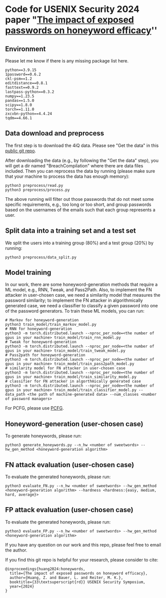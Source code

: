 # Code for USENIX Security 2024 paper "[The impact of exposed passwords on honeyword efficacy](https://arxiv.org/pdf/2309.10323)''

## Environment

Please let me know if there is any missing package list here.
```
python==3.9.15
1password==0.6.2
ckl-psm==1.2
editdistance==0.8.1
fasttext==0.9.2
lastpass-python==0.3.2
numpy==1.23.5
pandas==1.5.0
scipy==1.8.0
torch==1.11.0
zxcvbn-python==4.4.24
tqdm==4.66.1
```

## Data download and preprocess

The first step is to download the 4iQ data. Please see "Get the data" in this [public git repo](https://github.com/philipperemy/tensorflow-1.4-billion-password-analysis).

After downloading the data (e.g., by following the "Get the data" step), you will get a dir named "BreachCompilation" where there are data files included. Then you can reprocess the data by running (please make sure that your machine to process the data has enough memory):

```
python3 preprocess/read.py
python3 preprocess/process.py
```

The above running will filter out those passwords that do not meet some specific requirements, e.g., too long or too short, and group passwords based on the usernames of the emails such that each group represents a user.

## Split data into a training set and a test set

We split the users into a training group (80%) and a test group (20%) by running:

```
python3 preprocess/data_split.py
```

## Model training

In our work, there are some honeyword-generation methods that require a ML model, e.g., RNN, Tweak, and Pass2Path. Also, to implement the FN attacker in user-chosen case, we need a similarity model that measures the password similarity; to implement the FN attacker in algorithmically generated case, we need a classifier to classify a given password into one of the password generators. To train these ML models, you can run:
```
# Markov for honeyword-generation
python3 train_model/train_markov_model.py
# RNN for honeyword-generation
python3 -m torch.distributed.launch --nproc_per_node=<the number of gpus in your machine> train_model/train_rnn_model.py
# Tweak for honeyword-generation
python3 -m torch.distributed.launch --nproc_per_node=<the number of gpus in your machine> train_model/train_tweak_model.py
# Pass2path for honeyword-generation
python3 -m torch.distributed.launch --nproc_per_node=<the number of gpus in your machine> train_model/train_pass2path_model.py
# similarity model for FN attacker in user-chosen case
python3 -m torch.distributed.launch --nproc_per_node=<the number of gpus in your machine> train_model/train_similarity_model.py
# classifier for FN attacker in algorthmically generated case
python3 -m torch.distributed.launch --nproc_per_node=<the number of gpus in your machine> train_model/train_classifier_model.py --data_path <the path of machine-generated data> --num_classes <number of password managers>
```
For PCFG, please use [PCFG](https://github.com/lakiw/pcfg_cracker).


## Honeyword-generation (user-chosen case)

To generate honeywords, please run:
```
python3 generate_honeywords.py --n_hw <number of sweetwords> --hw_gen_method <honeyword-generation algorithm>
```

## FN attack evaluation (user-chosen case)

To evaluate the generated honeywords, please run:
```
python3 evaluate_FN.py --n_hw <number of sweetwords> --hw_gen_method <honeyword-generation algorithm> --hardness <hardness:{easy, medium, hard, average}>
```

## FP attack evaluation (user-chosen case)

To evaluate the generated honeywords, please run:
```
python3 evaluate_FP.py --n_hw <number of sweetwords> --hw_gen_method <honeyword-generation algorithm>
```


If you have any question on our work and this repo, please feel free to email the author.


If you find this git repo is helpful for your research, please consider to cite:
```
@inproceedings{huang2024:honeywords,
  title={The impact of exposed passwords on honeyword efficacy},
  author={Huang, Z. and Bauer, L. and Reiter, M. K.},
  booktitle={33\textsuperscript{rd}} USENIX Security Symposium,
  year={2024}
}
```
